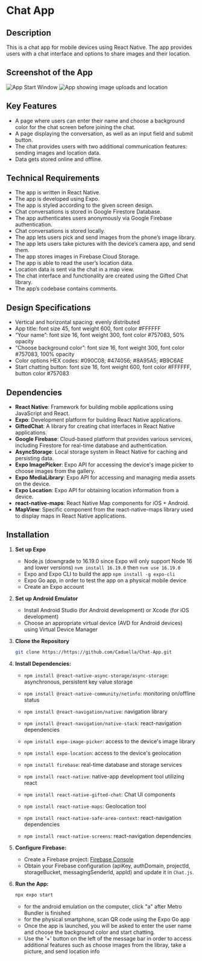 # Chat App

## Description
This is a chat app for mobile devices using React Native. The app provides users with a chat interface and options to share images and their location.

## Screenshot of the App
![App Start Window](App_Start_Window.png)
![App showing image uploads and location](Image_Upload_and_Location.png)

## Key Features
* A page where users can enter their name and choose a background color for the chat screen before joining the chat.
* A page displaying the conversation, as well as an input field and submit button.
* The chat provides users with two additional communication features: sending images and location data.
* Data gets stored online and offline.

## Technical Requirements
* The app is written in React Native.
* The app is developed using Expo.
* The app is styled according to the given screen design.
* Chat conversations is stored in Google Firestore Database.
* The app authenticates users anonymously via Google Firebase authentication.
* Chat conversations is stored locally.
* The app lets users pick and send images from the phone’s image library.
* The app lets users take pictures with the device’s camera app, and send them.
* The app stores images in Firebase Cloud Storage.
* The app is able to read the user’s location data.
* Location data is sent via the chat in a map view.
* The chat interface and functionality are created using the Gifted Chat library.
* The app’s codebase contains comments.

## Design Specifications
* Vertical and horizontal spacing: evenly distributed
* App title: font size 45, font weight 600, font color #FFFFFF
* “Your name”: font size 16, font weight 300, font color #757083, 50% opacity
* “Choose background color”: font size 16, font weight 300, font color #757083, 100% opacity
* Color options HEX codes: #090C08; #474056; #8A95A5; #B9C6AE
* Start chatting button: font size 16, font weight 600, font color #FFFFFF, button color #757083

## Dependencies 
* **React Native**: Framework for building mobile applications using JavaScript and React.
* **Expo**: Development platform for building React Native applications.
* **GiftedChat**: A library for creating chat interfaces in React Native applications.
* **Google Firebase**: Cloud-based platform that provides various services, including Firestore for real-time database and authentication.
* **AsyncStorage**: Local storage system in React Native for caching and persisting data.
* **Expo ImagePicker**: Expo API for accessing the device's image picker to choose images from the gallery.
* **Expo MediaLibrary**: Expo API for accessing and managing media assets on the device.
* **Expo Location**: Expo API for obtaining location information from a device.
* **react-native-maps**: React Native Map components for iOS + Android.
* **MapView**: Specific component from the react-native-maps library used to display maps in React Native applications.

## Installation

1. **Set up Expo**
   * Node.js (downgrade to 16.19.0 since Expo will only support Node 16 and lower versions)
      ```nvm install 16.19.0``` then ```nvm use 16.19.0```
   * Expo and Expo CLI to build the app   ```npm install -g expo-cli```
   * Expo Go app, in order to test the app on a physical mobile device
   * Create an Expo account

2. **Set up Android Emulator**
   * Install Android Studio (for Android development) or Xcode (for iOS development)
   * Choose an appropriate virtual device (AVD for Android devices) using Virtual Device Manager

3. **Clone the Repository**

   ```bash
   git clone https://https://github.com/Caduella/Chat-App.git
   ```

4. **Install Dependencies:**

   - ```npm install @react-native-async-storage/async-storage```: asynchronous, persistent key value storage

   - ```npm install @react-native-community/netinfo```: monitoring on/offline status

   - ```npm install @react-navigation/native```: navigation library

   - ```npm install @react-navigation/native-stack```: react-navigation dependencies

   - ```npm install expo-image-picker```: access to the device's image library

   - ```npm install expo-location```: access to the device's geolocation

   - ```npm install firebase```: real-time database and storage services

   - ```npm install react-native```: native-app development tool utilizing react

   - ```npm install react-native-gifted-chat```: Chat UI components

   - ```npm install react-native-maps```: Geolocation tool

   - ```npm install react-native-safe-area-context```: react-navigation dependencies

   - ```npm install react-native-screens```: react-navigation dependencies

4. **Configure Firebase:**

   - Create a Firebase project: [Firebase Console](https://console.firebase.google.com/)
   - Obtain your Firebase configuration (apiKey, authDomain, projectId, storageBucket, messagingSenderId, appId) and update it in `Chat.js`.

5. **Run the App:**

   ```bash
   npx expo start
   ```
   - for the android emulation on the computer, click "a" after Metro Bundler is finished
   - for the physical smartphone, scan QR code using the Expo Go app
   - Once the app is launched, you will be asked to enter the user name and choose the background color and start chatting.
   - Use the '+' button on the left of the message bar in order to access additional features such as choose images from the libray, take a picture, and send location info